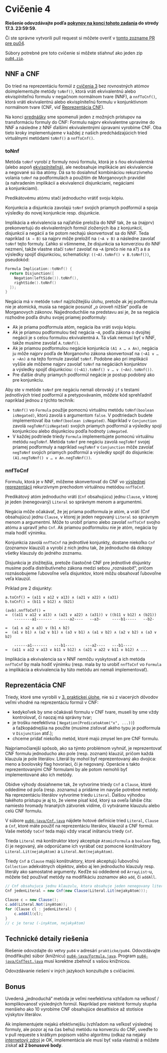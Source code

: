 Cvičenie 4
==========

**Riešenie odovzdávajte podľa
[pokynov na konci tohoto zadania](#technické-detaily-riešenia)
do stredy 17.3. 23:59:59.**

Či ste správne vytvorili pull request si môžete overiť
v [tomto zozname PR pre pu04](https://github.com/pulls?utf8=%E2%9C%93&q=is%3Aopen+is%3Apr+user%3AFMFI-UK-1-AIN-412+base%3Apu04).

Súbory potrebné pre toto cvičenie si môžete stiahnuť ako jeden zip
[`pu04.zip`](https://github.com/FMFI-UK-1-AIN-412/lpi/archive/pu04.zip).

NNF a CNF
---------

Do tried na reprezentáciu formúl z [cvičenia 3](../pu03/) bez rovnostných atómov
doimplementujte metódy
`toNnf()`, ktorá vráti ekvivalentnú alebo ekvisplniteľnú formulu
v negačnom normálnom tvare (NNF),
a `nnfToCnf()`, ktorá vráti ekvivalentnú alebo ekvisplniteľnú formulu
v konjunktívnom normálnom tvare
(CNF, viď [Reprezentácia CNF](#reprezentácia-cnf)).

Na konci [prednášky](../../prednasky/pr04.pdf) sme spomenuli jeden z možných
prístupov na transformáciu formuly do CNF: Formulu najprv ekvivalentne
upravíme do NNF a následne z NNF ďalšími ekvivalentnými úpravami vyrobíme
CNF. Oba tieto kroky implementujeme v každej z našich predchádzajúcich tried
virtuálnymi metódami `toNnf()` a `nnfToCnf()`.

### toNnf

Metóda `toNnf` vyrobí z formuly novú formulu, ktorá je s ňou ekvivalentná
(alebo aspoň
[ekvisplniteľná](https://en.wikipedia.org/wiki/Equisatisfiability)), ale
neobsahuje implikácie ani ekvivalencie a negované sú iba atómy. Dá sa to
dosiahnuť kombináciou rekurzívneho volania `toNnf` na podformulách
a použitím de Morganovych pravidiel (a nahradením implikácií a ekvivalencií
disjunkciami, negáciami a konjunkciami).

Predikátovému atómu stačí jednoducho vrátiť svoju kópiu.

Konjunkcia a disjunkcia zavolajú `toNnf` svojich priamych podformúl
a spoja výsledky do novej konjunkcie resp. disjunkcie.

Implikácia a ekvivalencia sa najľahšie preložia do NNF tak, že sa (najprv)
prekonvertujú do ekvivalentných formúl zložených iba z konjunkcií,
disjunkcií a negácií a tie potom nechajú skonvertovať sa do NNF.
Teda napríklad `(A → B)` sa najprv môže preložiť na `(¬A ∨ B)` a následne
zavolať `toNnf` tejto formuly. Ľahko si všimneme, že disjunkcia sa
konverziou do NNF nezmení, takže vlastne stačí `toNnf` zavolať na `¬A`
(prečo nie na `A`?) a `B` a výsledky spojiť disjunkciou,
schematicky: `((¬A).toNnf() ∨ B.toNnf())`, pseudokód:

```c++
Formula Implication::toNnf() {​​​​​
  return Disjunction([
    Negation(leftSide()).toNnf(),
    rightSide().toNnf()
  ]);
}
```

Negácia má v metóde `toNnf` najzložitejšiu úlohu, pretože ak jej podformula
nie je atomická, musia sa negácie posunúť „o úroveň nižšie“ podľa de
Morganovych zákonov. Najjednoduchšie na predstavu asi je, že sa negácia
rozhodne podľa druhu svojej priamej podformuly:

 *  Ak je priama podformula atóm, negácia iba vráti svoju kópiu.
 *  Ak je priamou podformulou tiež negácia `¬A`, podľa zákona o dvojitej
    negácii je s celou formulou ekvivalentná `A`. Tá však nemusí byť v NNF,
    takže musíme zavolať `A.toNnf()`.
 *  Ak je priamou podformulou negácie konjunkcia `(A1 ∧ … ∧ An)`, negácia ju
    môže najprv podľa de Morganovho zákona skonvertovať na `(¬A1 ∨ … ∨ ¬An)`
    a na tejto formule zavolať `toNnf`. Podobne ako pri implikácii vyššie
    ale môžeme najprv zavolať `toNnf` na negáciách konjunktov a výsledky
    spojiť disjunkciou: `((¬A1).toNnf() ∨ … ∨ (¬An).toNnf())`.
 *  Pre ďalšie druhy priamych podformúl negácie je postup podobný ako pre
    konjunkciu.

Aby ste v metóde `toNnf` pre negáciu nemali obrovský `if` s testami
jednotlivých tried podformúl a pretypovávaním, môžete kód sprehľadniť
napríklad jednou z týchto techník:
 *  `toNnf()` vo `Formula` použije pomocnú virtuálnu metódu
    `toNnf(boolean isNegated)`, ktorú zavolá s argumentom `false`.
    V podtriedach budete implementovať iba `toNnf(boolean isNegated)`.
    Napríklad v `Conjunction` zavolá `negToNnf(isNegated)` svojich
    priamych podformúl a výsledky spojí konjunkciou alebo disjunkciou podľa
    hodnoty `isNegated`.
 *  V každej podtriede triedy `Formula` implementujete pomocnú virtuálnu
    metódu `negToNnf`. Metóda `toNnf` pre negáciu zavolá `negToNnf`
    svojej priamej podformuly a napríklad `negToNnf` v `Conjunction` môže
    zavolať `negToNnf` svojich priamych podformúl a výsledky spojiť do
    disjunkcie: `(A1.negToNnf() ∨ … ∨ An.negToNnf())`.

### nnfToCnf

Formulu, ktorá je v NNF, môžeme skonvertovať do CNF vo [výslednej
reprezentácii](#reprezentácia-cnf) rekurzívnym prechodom virtuálnou metódou
`nnfToCnf`.

Predikátový atóm jednoducho vráti (`Cnf` obsahujúcu) jednu `Clause`, v ktorej
je jeden (nenegovaný) `Literal` so správnym menom a argumentmi.

Negácia môže očakávať, že jej priama podformula je atóm, a vráti (Cnf
obsahujúcu) jednu `Clause`, v ktorej je jeden negovaný `Literal` so správnym
menom a argumentmi. Môže to urobiť priamo alebo zavolať `nnfToCnf` svojho
atómu a upraviť jeho `Cnf`. Ak priamou podformulou nie je atóm, negácia by
mala hodiť výnimku.

Konjunkcia zavolá `nnfToCnf` na jednotlivé konjunkty, dostane niekoľko `Cnf`
(zoznamov klauzúl) a vyrobí z nich jednu tak, že jednoducho dá dokopy všetky
klauzuly do jedného zoznamu.

Disjunkcia je zložitejšia, pretože čiastočné CNF pre jednotlivé disjunkty
musíme podľa distributívneho zákona medzi sebou „roznásobiť“, pričom
roznásobujeme ľubovoľne veľa disjunktov, ktoré môžu obsahovať ľubovoľne veľa
klauzúl.

Príklad pre 2 disjunkty:

```
a.toCnf() = (a11 ∨ a12 ∨ a13) ∧ (a21 ∨ a22) ∧ (a31)
b.toCnf() = (b11 ∨ b12) ∧ (b21)

(a∨b).nnfToCnf() =
=  ((a11 ∨ a12 ∨ a13) ∧ (a21 ∨ a22) ∧ (a31)) ∨ ((b11 ∨ b12) ∧ (b21))
    --------a1-------   -----a2----   --a3-     ----b1-----   --b2-

=  (a1 ∧ a2 ∧ a3) ∨ (b1 ∧ b2)
=  (a1 ∨ b1) ∧ (a2 ∨ b1) ∧ (a3 ∨ b1) ∧ (a1 ∨ b2) ∧ (a2 ∨ b2) ∧ (a3 ∨ b2)

    ------a1-------   ---b1----     ---a2----   ---b1----
=  (a11 ∨ a12 ∨ a13 ∨ b11 ∨ b12) ∧ (a21 ∨ a22 ∨ b11 ∨ b12) ∧ ...
```

Implikácia a ekvivalencia sa v NNF nemôžu vyskytovať a ich metóda `nnfToCnf`
by mala hodiť výnimku (resp. mala by to urobiť `nnfToCnf` vo `Formula`
a implikácia a ekvivalencia by túto metódu ani nemali implementovať).

## Reprezentácia CNF

Triedy, ktoré sme vyrobili v [3. praktickej úlohe](../pu03/), nie sú z viacerých dôvodov
veľmi vhodné na reprezentáciu formúl v CNF:
- kedykoľvek by sme očakávali formulu v CNF tvare,  museli by sme vždy
  kontrolovať, či naozaj má správny tvar;
- je trošku neefektívna ( `Negation(PredicateAtom("x", ...))`) a ťažkopádnejšia
  na použite (musíme zisťovať akého typu je podformula v `Disjunction` atď.);
- chceme pridať niekoľko metód, ktoré majú zmysel len pre CNF formulu.

Najpriamočiarejší spôsob, ako sa týmto problémom vyhnúť, je reprezentovať CNF
formulu jednoducho ako pole (resp. zoznam) klauzúl, pričom každá klauzula je pole
literálov. Literál by mohol byť reprezentovaný ako dvojica: meno
a boolovský flag hovoriaci, či je negovaný.
Operácie s takto reprezentovanými CNF formulami by ale potom nemohli byť
implementované ako ich metódy.

Obidve výhody dosiahneme tak,
že vytvoríme triedy `Cnf` a `Clause`, ktoré oddedíme od poľa (resp. zoznamu)
a pridáme im navyše potrebné metódy.
Na reprezentáciu literálov vytvoríme triedu `Literal`.
Ďalšou výhodou takéhoto prístupu je aj to, že vieme písať kód,
ktorý sa oveľa ľahšie číta:
namiesto hromady hranatých zátvoriek vidíme, či vytvárame klauzulu
alebo celú CNF formulu.

V súbore [`pu04-java/Cnf.java`](pu04-java/Cnf.java) nájdete hotové definície tried `Literal`,
`Clause` a `Cnf`, ktoré máte použiť na reprezentáciu literálov, klauzúl a CNF
formúl. Vaše metódy `toCnf` teda majú vždy vracať inštanciu triedy `Cnf`.

Trieda `Literal` má konštruktor ktorý akceptuje `AtomicFormula` a `boolean`
flag, či je negovaný, ale odporúčame ich vyrábať cez pomocné konštruktory
`Literal.Lit(nejakyAtom)` a `Literal.Not(nejakyAtom)`.

Triedy `Cnf` a `Clause` majú konštruktory, ktoré akceptujú ľubovoľnú
`Collection` adekvátnych objektov, alebo aj len jednoducho klauzuly resp.
literály ako samostatné argumenty. Keďže sú oddedené od `ArrayList`-u, môžete
tiež používať metódy na modifikáciu zoznamov ako `add`, či `addAll`.

```java
// Cnf obsahujuca jednu klauzulu, ktora obsahuje jeden nenegovany literal
Cnf jedenLiteral = new Cnf(new Clause(Literal.Lit(nejakyAtom)));

Clause c = new Clause();
c.add(Literal.Not(inyAtom));
for (Clause cl : jedenLiteral) {
    c.addAll(cl);
}
// c je teraz (-inyAtom, nejakyAtom)
```

## Technické detaily riešenia

Riešenie odovzdajte do vetvy `pu04` v adresári `prakticke/pu04`.  Odovzdávajte
(modifikujte) súbor (knižnicu) [`pu04-java/Formula.java`](pu04-java/Formula.java). Program
[`pu04-java/CnfTest.java`](pu04-java/CnfTest.java) musí korektne zbehnúť s vašou knižnicou.

Odovzdávanie riešení v iných jazykoch konzultujte s cvičiacimi.

## Bonus

Uvedená „jednoduchá“ metóda je veľmi neefektívna vzhľadom na veľkosť /
komplikovanosť výsledných formúl. Napríklad pre niektoré formuly
stupňa menšieho ako 10 vyrobíme CNF obsahujúce desaťtisíce až
stotisíce výskytov literálov.

Ak implementujete nejakú efektívnejšiu (vzhľadom na veľkosť výslednej
formuly, ale pozor aj na čas behu) metódu na konverziu do CNF, uveďte
to v pull requeste s krátkym popisom vášho algoritmu (odkaz na nejaký
[internetový zdroj](https://en.wikipedia.org/wiki/Tseytin_transformation)
je OK, implementácia ale musí byť vaša vlastná)
a môžete získať **až 2 bonusové body**.
